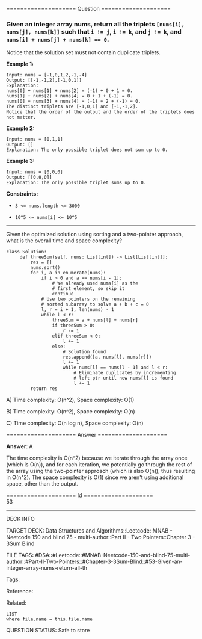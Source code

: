 ==================== Question ====================  

### Given an integer array nums, return all the triplets `[nums[i], nums[j], nums[k]]` such that `i != j`, `i != k`, and `j != k`, and `nums[i] + nums[j] + nums[k] == 0`.

Notice that the solution set must not contain duplicate triplets.

**Example 1:**

<!-- codeblock-start -->
<pre><code>Input: nums = [-1,0,1,2,-1,-4]
Output: [[-1,-1,2],[-1,0,1]]
Explanation:
nums[0] + nums[1] + nums[2] = (-1) + 0 + 1 = 0.
nums[1] + nums[2] + nums[4] = 0 + 1 + (-1) = 0.
nums[0] + nums[3] + nums[4] = (-1) + 2 + (-1) = 0.
The distinct triplets are [-1,0,1] and [-1,-1,2].
Notice that the order of the output and the order of the triplets does not matter.
</code></pre>
<!-- codeblock-end -->

**Example 2:**

<!-- codeblock-start -->
<pre><code>Input: nums = [0,1,1]
Output: []
Explanation: The only possible triplet does not sum up to 0.
</code></pre>
<!-- codeblock-end -->

**Example 3:**

<!-- codeblock-start -->
<pre><code>Input: nums = [0,0,0]
Output: [[0,0,0]]
Explanation: The only possible triplet sums up to 0.
</code></pre>
<!-- codeblock-end -->

**Constraints:**

- `3 <= nums.length <= 3000`

- `10^5 <= nums[i] <= 10^5`

---

Given the optimized solution using sorting and a two-pointer approach, what is the overall time and space complexity?

<!-- codeblock-start -->
<pre><code class="hljs language-python"><span class="hljs-keyword">class</span> <span class="hljs-title class_">Solution</span>:
     <span class="hljs-keyword">def</span> <span class="hljs-title function_">threeSum</span>(<span class="hljs-params">self, nums: <span class="hljs-type">List</span>[<span class="hljs-built_in">int</span>]</span>) -> <span class="hljs-type">List</span>[<span class="hljs-type">List</span>[<span class="hljs-built_in">int</span>]]:
         res = []
         nums.sort()
         <span class="hljs-keyword">for</span> i, a <span class="hljs-keyword">in</span> <span class="hljs-built_in">enumerate</span>(nums):
             <span class="hljs-keyword">if</span> i > <span class="hljs-number">0</span> <span class="hljs-keyword">and</span> a == nums[i - <span class="hljs-number">1</span>]:
                 <span class="hljs-comment"># We already used nums[i] as the</span>
                 <span class="hljs-comment"># first element, so skip it</span>
                 <span class="hljs-keyword">continue</span>
             <span class="hljs-comment"># Use two pointers on the remaining</span>
             <span class="hljs-comment"># sorted subarray to solve a + b + c = 0</span>
             l, r = i + <span class="hljs-number">1</span>, <span class="hljs-built_in">len</span>(nums) - <span class="hljs-number">1</span>
             <span class="hljs-keyword">while</span> l &#x3C; r:
                 threeSum = a + nums[l] + nums[r]
                 <span class="hljs-keyword">if</span> threeSum > <span class="hljs-number">0</span>:
                     r -= <span class="hljs-number">1</span>
                 <span class="hljs-keyword">elif</span> threeSum &#x3C; <span class="hljs-number">0</span>:
                     l += <span class="hljs-number">1</span>
                 <span class="hljs-keyword">else</span>:
                     <span class="hljs-comment"># Solution found</span>
                     res.append([a, nums[l], nums[r]])
                     l += <span class="hljs-number">1</span>
                     <span class="hljs-keyword">while</span> nums[l] == nums[l - <span class="hljs-number">1</span>] <span class="hljs-keyword">and</span> l &#x3C; r:
                         <span class="hljs-comment"># Eliminate duplicates by incrementing</span>
                         <span class="hljs-comment"># left ptr until new nums[l] is found</span>
                         l += <span class="hljs-number">1</span>
         <span class="hljs-keyword">return</span> res
</code></pre>
<!-- codeblock-end -->

A) Time complexity: O(n^2), Space complexity: O(1)

B) Time complexity: O(n^2), Space complexity: O(n)

C) Time complexity: O(n log n), Space complexity: O(n)  

==================== Answer ====================  

**Answer**: A

The time complexity is O(n^2) because we iterate through the array once (which is O(n)), and for each iteration, we potentially go through the rest of the array using the two-pointer approach (which is also O(n)), thus resulting in O(n^2). The space complexity is O(1) since we aren't using additional space, other than the output.

==================== Id ====================  
53

---

DECK INFO

TARGET DECK: Data Structures and Algorithms::Leetcode::MNAB - Neetcode 150 and blind 75 - multi-author::Part II - Two Pointers::Chapter 3 - 3Sum Blind

FILE TAGS: #DSA::#Leetcode::#MNAB-Neetcode-150-and-blind-75-multi-author::#Part-II-Two-Pointers::#Chapter-3-3Sum-Blind::#53-Given-an-integer-array-nums-return-all-th

Tags:

Reference:

Related:

```dataview
LIST
where file.name = this.file.name
```
QUESTION STATUS: Safe to store
